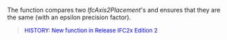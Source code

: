 ﻿The function compares two _IfcAxis2Placement_'s and ensures that they are the same (with an epsilon precision factor).

> <font color="#0000FF" size="-1">HISTORY: New function in Release IFC2x Edition 2</font>
>
